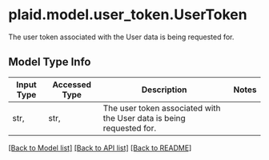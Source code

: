 # plaid.model.user_token.UserToken

The user token associated with the User data is being requested for.

## Model Type Info
Input Type | Accessed Type | Description | Notes
------------ | ------------- | ------------- | -------------
str,  | str,  | The user token associated with the User data is being requested for. | 

[[Back to Model list]](../../README.md#documentation-for-models) [[Back to API list]](../../README.md#documentation-for-api-endpoints) [[Back to README]](../../README.md)

